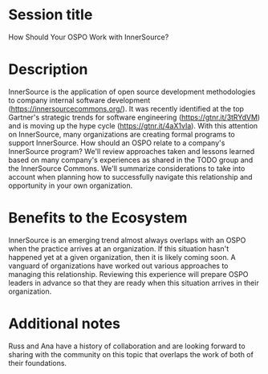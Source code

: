 # Session title

How Should Your OSPO Work with InnerSource?

# Description

InnerSource is the application of open source development methodologies to company internal software development (https://innersourcecommons.org/).
It was recently identified at the top Gartner's strategic trends for software engineering (https://gtnr.it/3tRYdVM)
and is moving up the hype cycle (https://gtnr.it/4aX1vIa).
With this attention on InnerSource, many organizations are creating formal programs to support InnerSource.
How should an OSPO relate to a company's InnerSource program?
We'll review approaches taken and lessons learned based on many company's experiences as shared in the TODO group and the InnerSource Commons.
We'll summarize considerations to take into account when planning how to successfully navigate this relationship and opportunity in your own organization.

# Benefits to the Ecosystem

InnerSource is an emerging trend almost always overlaps with an OSPO when the practice arrives at an organization.
If this situation hasn't happened yet at a given organization, then it is likely coming soon.
A vanguard of organizations have worked out various approaches to managing this relationship.
Reviewing this experience will prepare OSPO leaders in advance so that they are ready when this situation arrives in their organization.

# Additional notes

Russ and Ana have a history of collaboration and are looking forward to sharing with the community on this topic that overlaps the work of both of their foundations.
